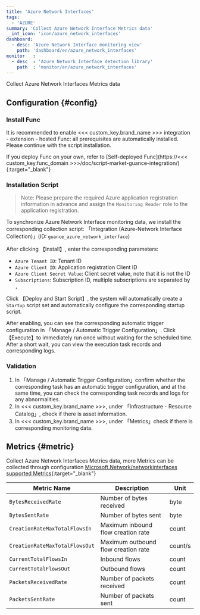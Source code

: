 ```yaml
---
title: 'Azure Network Interfaces'
tags: 
  - 'AZURE'
summary: 'Collect Azure Network Interface Metrics data'
__int_icon: 'icon/azure_network_interfaces'
dashboard:
  - desc: 'Azure Network Interface monitoring view'
    path: 'dashboard/en/azure_network_interfaces'
monitor   :
  - desc  : 'Azure Network Interface detection library'
    path  : 'monitor/en/azure_network_interfaces'
---
```


Collect Azure Network Interfaces Metrics data

## Configuration {#config}

### Install Func

It is recommended to enable <<< custom_key.brand_name >>> integration - extension - hosted Func: all prerequisites are automatically installed. Please continue with the script installation.

If you deploy Func on your own, refer to [Self-deployed Func](https://<<< custom_key.func_domain >>>/doc/script-market-guance-integration/){:target="_blank"}

### Installation Script

> Note: Please prepare the required Azure application registration information in advance and assign the `Monitoring Reader` role to the application registration.

To synchronize Azure Network Interface monitoring data, we install the corresponding collection script: 「Integration (Azure-Network Interface Collection)」(ID: `guance_azure_network_interface`)

After clicking 【Install】, enter the corresponding parameters:

- `Azure Tenant ID`: Tenant ID
- `Azure Client ID`: Application registration Client ID
- `Azure Client Secret Value`: Client secret value, note that it is not the ID
- `Subscriptions`: Subscription ID, multiple subscriptions are separated by `,`

Click 【Deploy and Start Script】, the system will automatically create a `Startup` script set and automatically configure the corresponding startup script.

After enabling, you can see the corresponding automatic trigger configuration in 「Manage / Automatic Trigger Configuration」. Click 【Execute】to immediately run once without waiting for the scheduled time. After a short wait, you can view the execution task records and corresponding logs.

### Validation

1. In 「Manage / Automatic Trigger Configuration」confirm whether the corresponding task has an automatic trigger configuration, and at the same time, you can check the corresponding task records and logs for any abnormalities.
2. In <<< custom_key.brand_name >>>, under 「Infrastructure - Resource Catalog」, check if there is asset information.
3. In <<< custom_key.brand_name >>>, under 「Metrics」check if there is corresponding monitoring data.

## Metrics {#metric}

Collect Azure Network Interfaces Metrics data, more Metrics can be collected through configuration [Microsoft.Network/networkinterfaces supported Metrics](https://learn.microsoft.com/en-us/azure/azure-monitor/reference/supported-metrics/microsoft-network-networkinterfaces-metrics){:target="_blank"}

| Metric Name | Description | Unit |
| ---- | ------ | ------ |
|`BytesReceivedRate`| Number of bytes received | byte|
|`BytesSentRate`| Number of bytes sent | byte |
|`CreationRateMaxTotalFlowsIn`| Maximum inbound flow creation rate | count |
|`CreationRateMaxTotalFlowsOut`| Maximum outbound flow creation rate | count/s |
|`CurrentTotalFlowsIn`| Inbound flows | count |
|`CurrentTotalFlowsOut`| Outbound flows | count |
|`PacketsReceivedRate`| Number of packets received | count |
|`PacketsSentRate`| Number of packets sent | count |